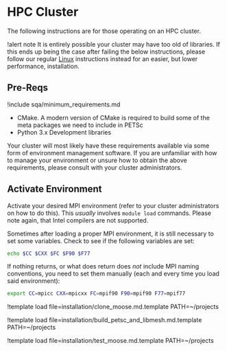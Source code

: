 # HPC Cluster

The following instructions are for those operating on an HPC cluster.

!alert note
It is entirely possible your cluster may have too old of libraries. If this ends up being the case
after failing the below instructions, please follow our regular [Linux](installation/conda.md)
instructions instead for an easier, but lower performance, installation.

## Pre-Reqs

!include sqa/minimum_requirements.md

- CMake. A modern version of CMake is required to build some of the meta packages we need to include in PETSc
- Python 3.x Development libraries

Your cluster will most likely have these requirements available via some form of environment
management software. If you are unfamiliar with how to manage your environment or unsure how to
obtain the above requirements, please consult with your cluster administrators.

## Activate Environment

Activate your desired MPI environment (refer to your cluster administrators on how to do this).
This *usually* involves `module load` commands. Please note again, that Intel compilers are not
supported.

Sometimes after loading a proper MPI environment, it is still necessary to set some variables.
Check to see if the following variables are set:

```bash
echo $CC $CXX $FC $F90 $F77
```

If nothing returns, or what does return does *not* include MPI naming conventions, you need to set
them manually (each and every time you load said environment):

```bash
export CC=mpicc CXX=mpicxx FC=mpif90 F90=mpif90 F77=mpif77
```

!template load file=installation/clone_moose.md.template PATH=~/projects

!template load file=installation/build_petsc_and_libmesh.md.template PATH=~/projects

!template load file=installation/test_moose.md.template PATH=~/projects
